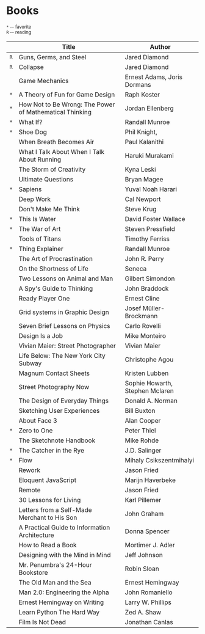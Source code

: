 # Books

<small> `*` -- favorite<br/> `R` -- reading </small>

|     | Title                                                   | Author                          |
| --- | ------------------------------------------------------- | ------------------------------- |
| `R` | Guns, Germs, and Steel                                  | Jared Diamond                   |
| `R` | Collapse                                                | Jared Diamond                   |
|     | Game Mechanics                                          | Ernest Adams, Joris Dormans     |
| `*` | A Theory of Fun for Game Design                         | Raph Koster                     |
| `*` | How Not to Be Wrong: The Power of Mathematical Thinking | Jordan Ellenberg                |
| `*` | What If?                                                | Randall Munroe                  |
| `*` | Shoe Dog                                                | Phil Knight,                    |
|     | When Breath Becomes Air                                 | Paul Kalanithi                  |
|     | What I Talk About When I Talk About Running             | Haruki Murakami                 |
|     | The Storm of Creativity                                 | Kyna Leski                      |
|     | Ultimate Questions                                      | Bryan Magee                     |
| `*` | Sapiens                                                 | Yuval Noah Harari               |
|     | Deep Work                                               | Cal Newport                     |
|     | Don't Make Me Think                                     | Steve Krug                      |
| `*` | This Is Water                                           | David Foster Wallace            |
| `*` | The War of Art                                          | Steven Pressfield               |
|     | Tools of Titans                                         | Timothy Ferriss                 |
| `*` | Thing Explainer                                         | Randall Munroe                  |
|     | The Art of Procrastination                              | John R. Perry                   |
|     | On the Shortness of Life                                | Seneca                          |
|     | Two Lessons on Animal and Man                           | Gilbert Simondon                |
|     | A Spy's Guide to Thinking                               | John Braddock                   |
|     | Ready Player One                                        | Ernest Cline                    |
|     | Grid systems in Graphic Design                          | Josef Müller-Brockmann          |
|     | Seven Brief Lessons on Physics                          | Carlo Rovelli                   |
|     | Design Is a Job                                         | Mike Monteiro                   |
|     | Vivian Maier: Street Photographer                       | Vivian Maier                    |
|     | Life Below: The New York City Subway                    | Christophe Agou                 |
|     | Magnum Contact Sheets                                   | Kristen Lubben                  |
|     | Street Photography Now                                  | Sophie Howarth, Stephen Mclaren |
|     | The Design of Everyday Things                           | Donald A. Norman                |
|     | Sketching User Experiences                              | Bill Buxton                     |
|     | About Face 3                                            | Alan Cooper                     |
| `*` | Zero to One                                             | Peter Thiel                     |
|     | The Sketchnote Handbook                                 | Mike Rohde                      |
| `*` | The Catcher in the Rye                                  | J.D. Salinger                   |
| `*` | Flow                                                    | Mihaly Csikszentmihalyi         |
|     | Rework                                                  | Jason Fried                     |
|     | Eloquent JavaScript                                     | Marijn Haverbeke                |
|     | Remote                                                  | Jason Fried                     |
|     | 30 Lessons for Living                                   | Karl Pillemer                   |
|     | Letters from a Self-Made Merchant to His Son            | John Graham                     |
|     | A Practical Guide to Information Architecture           | Donna Spencer                   |
|     | How to Read a Book                                      | Mortimer J. Adler               |
|     | Designing with the Mind in Mind                         | Jeff Johnson                    |
|     | Mr. Penumbra's 24-Hour Bookstore                        | Robin Sloan                     |
|     | The Old Man and the Sea                                 | Ernest Hemingway                |
|     | Man 2.0: Engineering the Alpha                          | John Romaniello                 |
|     | Ernest Hemingway on Writing                             | Larry W. Phillips               |
|     | Learn Python The Hard Way                               | Zed A. Shaw                     |
|     | Film Is Not Dead                                        | Jonathan Canlas                 |
